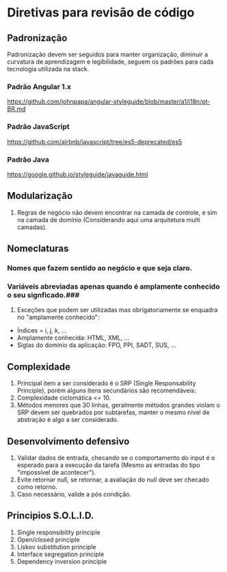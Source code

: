 # Diretivas para revisão de código

## Padronização ##
Padronização devem ser seguidos para manter organização, diminuir a curvatura de aprendizagem e legibilidade, seguem os padrões para cada tecnologia utilizada na stack.

### Padrão Angular 1.x ###
https://github.com/johnpapa/angular-styleguide/blob/master/a1/i18n/pt-BR.md
### Padrão JavaScript ###
https://github.com/airbnb/javascript/tree/es5-deprecated/es5
### Padrão Java ###
https://google.github.io/styleguide/javaguide.html

## Modularização ##
1. Regras de negócio não devem encontrar na camada de controle, e sim na camada de domínio (Considerando aqui uma arquitetura multi camadas).

## Nomeclaturas ##

### Nomes que fazem sentido ao negócio e que seja claro. ###
### Variáveis abreviadas apenas quando é amplamente conhecido o seu signficado.###
1. Exceções que podem ser utilizadas mas obrigatoriamente se enquadra no "amplamente conhecido":
 - Índices = i, j, k, ...
 - Amplamente conhecida: HTML, XML, ...
 - Siglas do domínio da aplicação: FPO, PPI, SADT, SUS, ...

## Complexidade ##
1. Principal item a ser considerado é o SRP (Single Responsability Principle), porém alguns itens secundários são recomendáveis:
2. Complexidade ciclomática <= 10.
3. Métodos menores que 30 linhas, geralmente métodos grandes violam o SRP devem ser quebrados por subtarefas, manter o mesmo nível de abstração é algo a ser considerado.

## Desenvolvimento defensivo ##
1. Validar dados de entrada, checando se o comportamento do input é o esperado para a execução da tarefa (Mesmo as entradas do tipo "impossível de acontecer").
2. Evite retornar null, se retornar, a avaliação do null deve ser checado como retorno.
3. Caso necessário, valide a pós condição.

## Principios S.O.L.I.D. ##
1. Single responsibility principle
2. Open/closed principle
3. Liskov substitution principle
4. Interface segregation principle
5. Dependency inversion principle
